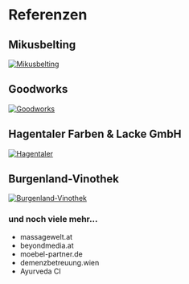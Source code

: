 # Referenzen

## Mikusbelting
[![Mikusbelting](/mikusbelting.png)](/referenzen/mikusbelting.html)

## Goodworks
[![Goodworks](/goodworks.png)](/referenzen/goodworks.html)

## Hagentaler Farben & Lacke GmbH

[![Hagentaler](/ht.png)](/referenzen/ht.html)

## Burgenland-Vinothek

[![Burgenland-Vinothek](/burgenland.png)](/referenzen/burgenland-vinothek.html)

###  und noch viele mehr...

* massagewelt.at
* beyondmedia.at
* moebel-partner.de
* demenzbetreuung.wien
* Ayurveda CI